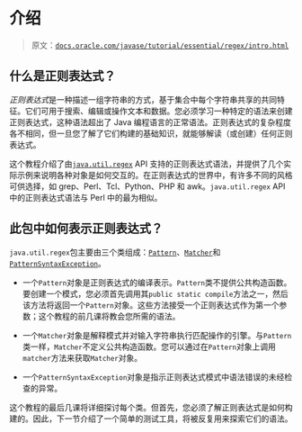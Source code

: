 # 介绍

> 原文：[`docs.oracle.com/javase/tutorial/essential/regex/intro.html`](https://docs.oracle.com/javase/tutorial/essential/regex/intro.html)

## 什么是正则表达式？

*正则表达式*是一种描述一组字符串的方式，基于集合中每个字符串共享的共同特征。它们可用于搜索、编辑或操作文本和数据。您必须学习一种特定的语法来创建正则表达式，这种语法超出了 Java 编程语言的正常语法。正则表达式的复杂程度各不相同，但一旦您了解了它们构建的基础知识，就能够解读（或创建）任何正则表达式。

这个教程介绍了由[`java.util.regex`](https://docs.oracle.com/javase/8/docs/api/java/util/regex/package-summary.html) API 支持的正则表达式语法，并提供了几个实际示例来说明各种对象是如何交互的。在正则表达式的世界中，有许多不同的风格可供选择，如 grep、Perl、Tcl、Python、PHP 和 awk。`java.util.regex` API 中的正则表达式语法与 Perl 中的最为相似。

## 此包中如何表示正则表达式？

`java.util.regex`包主要由三个类组成：[`Pattern`](https://docs.oracle.com/javase/8/docs/api/java/util/regex/Pattern.html)、[`Matcher`](https://docs.oracle.com/javase/8/docs/api/java/util/regex/Matcher.html)和[`PatternSyntaxException`](https://docs.oracle.com/javase/8/docs/api/java/util/regex/PatternSyntaxException.html)。

+   一个`Pattern`对象是正则表达式的编译表示。`Pattern`类不提供公共构造函数。要创建一个模式，您必须首先调用其`public static compile`方法之一，然后该方法将返回一个`Pattern`对象。这些方法接受一个正则表达式作为第一个参数；这个教程的前几课将教会您所需的语法。

+   一个`Matcher`对象是解释模式并对输入字符串执行匹配操作的引擎。与`Pattern`类一样，`Matcher`不定义公共构造函数。您可以通过在`Pattern`对象上调用`matcher`方法来获取`Matcher`对象。

+   一个`PatternSyntaxException`对象是指示正则表达式模式中语法错误的未经检查的异常。

这个教程的最后几课将详细探讨每个类。但首先，您必须了解正则表达式是如何构建的。因此，下一节介绍了一个简单的测试工具，将被反复用来探索它们的语法。
